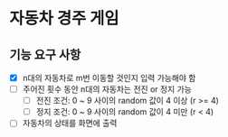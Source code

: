 # 자동차 경주 게임

## 기능 요구 사항

- [x] n대의 자동차로 m번 이동할 것인지 입력 가능해야 함
- [ ] 주어진 횟수 동안 n대의 자동차는 전진 or 정지 가능
    - [ ] 전진 조건: 0 ~ 9 사이의 random 값이 4 이상 (r >= 4)
    - [ ] 정지 조건: 0 ~ 9 사이의 random 값이 4 미만 (r < 4)
- [ ] 자동차의 상태를 화면에 출력
